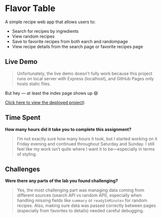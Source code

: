 # Flavor Table

A simple recipe web app that allows users to:

- Search for recipes by ingredients
- View random recipes
- Save to favorite recipes from both earch and randompage
- View recipe details from the search page or favorite recipes page

## Live Demo

> Unfortunately, the live demo doesn't fully work because this project runs on local server with Express (localhost), and GitHub Pages only hosts static files.

But hey — at least the index page shows up 😄

[Click here to view the deployed project](https://sanaatawalbeh.github.io/Flavor-table/))

## Time Spent

**How many hours did it take you to complete this assignment?**

> I’m not exactly sure how many hours it took, but I started working on it Friday evening and continued throughout Saturday and Sunday. I still feel like my work isn’t quite where I want it to be—especially in terms of styling.

## Challenges

**Were there any parts of the lab you found challenging?**

> Yes, the most challenging part was managing data coming from different sources (search API vs random API), especially when handling missing fields like `summary` or `readyInMinutes` for random recipes. Also, making sure data was passed correctly between pages (especially from favorites to details) needed careful debugging.
